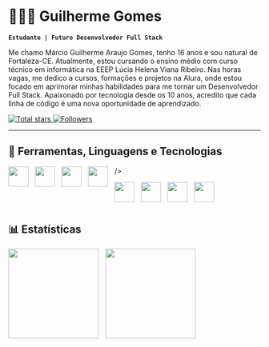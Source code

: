 # 👨🏻‍💻 Guilherme Gomes

**`Estudante | Futuro Desenvolvedor Full Stack`**

Me chamo Márcio Guilherme Araujo Gomes, tenho 16 anos e sou natural de Fortaleza-CE. Atualmente, estou cursando o ensino médio com curso técnico em informática na EEEP Lúcia Helena Viana Ribeiro. Nas horas vagas, me dedico a cursos, formações e projetos na Alura, onde estou focado em aprimorar minhas habilidades para me tornar um Desenvolvedor Full Stack. Apaixonado por tecnologia desde os 10 anos, acredito que cada linha de código é uma nova oportunidade de aprendizado.

<p align="left">
    <a href="https://github.com/mguilhermegomes?tab=repositories&sort=stargazers">
        <img 
            alt="Total stars" 
            title="Total de estrelas GitHub" 
            src="https://custom-icon-badges.demolab.com/github/stars/mguilhermegomes?color=55960c&style=for-the-badge&labelColor=488207&logo=star&label=stars"
        />
    </a>
    <a href="https://github.com/mguilhermegomes?tab=followers">
        <img 
            alt="Followers" 
            title="Me siga no GitHub" 
            src="https://custom-icon-badges.demolab.com/github/followers/mguilhermegomes?color=236ad3&labelColor=1155ba&style=for-the-badge&logo=github&label=Followers&logoColor=white"
        />
    </a>
</p>

---

## 🤖 Ferramentas, Linguagens e Tecnologias

<img
    align="left"
    width="40px"
    style="padding-right: 10px;"
    src="https://cdn.jsdelivr.net/gh/devicons/devicon@latest/icons/html5/html5-original.svg"
/>

<img
    align="left"
    width="40px"
    style="padding-right: 10px;"
    src="https://cdn.jsdelivr.net/gh/devicons/devicon@latest/icons/css3/css3-original.svg"
/>

<img
    align="left"
    width="40px"
    style="padding-right: 10px;"
    src="https://cdn.jsdelivr.net/gh/devicons/devicon@latest/icons/git/git-original.svg"
/>

<img 
    align="left"
    width="40px"
    style="padding-right: 10px;"
    src="https://images.icon-icons.com/3685/PNG/512/github_logo_icon_229278.png">
/>

<img
    align="left"
    width="40px"
    style="padding-right: 10px;"
    src="https://img.icons8.com/?size=100&id=UECmBSgBOvPT&format=png&color=000000"
/>

<img
    align="left"
    width="40px"
    style="padding-right: 10px;"
    src="https://cdn3.iconfinder.com/data/icons/flat-design-spreadsheet-set-5/24/macros-vba-512.png"
/>

<img
    align="left"
    width="40px"
    style="padding-right: 10px;"
    src="https://cdn.jsdelivr.net/gh/devicons/devicon@latest/icons/photoshop/photoshop-original.svg"
/>


<img
    align="left"
    width="40px"
    style="padding-right: 10px;"
    src="https://cdn.jsdelivr.net/gh/devicons/devicon@latest/icons/premierepro/premierepro-original.svg"
/>

<br>
<br>
<br>

## 📊 Estatísticas

<div>
    <img loading="lazy" height="180em" style="padding-right: 10px;" src="https://github-readme-stats.vercel.app/api?username=mguilhermegomes&show_icons=true&theme=react&include_all_commits=true&count_private=true"/>
    <img loading="lazy" height="180em" src="https://github-readme-stats.vercel.app/api/top-langs/?username=mguilhermegomes&layout=compact&langs_count=7&theme=react"/>
</div>
